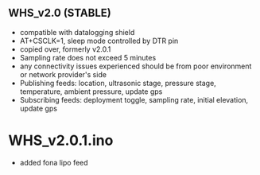 ## WHS_v2.0 (STABLE)
- compatible with datalogging shield
- AT+CSCLK=1, sleep mode controlled by DTR pin
- copied over, formerly v2.0.1
- Sampling rate does not exceed 5 minutes
- any connectivity issues experienced should be from poor environment or network provider's side
- Publishing feeds: location, ultrasonic stage, pressure stage, temperature, ambient pressure, update gps
- Subscribing feeds: deployment toggle, sampling rate, initial elevation, update gps

# WHS_v2.0.1.ino
- added fona lipo feed